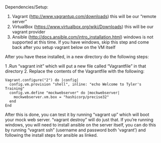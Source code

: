 Dependencies/Setup:

1. Vagrant (http://www.vagrantup.com/downloads) this will be our “remote server”
2. VirtualBox (https://www.virtualbox.org/wiki/Downloads) this will be our vagrant provider
3. Ansible (http://docs.ansible.com/intro_installation.html) windows is not supported at this time. If you have windows, skip this step and come back after you setup vagrant below on the VM itself

After you have these installed, in a new directory do the following steps:

1 .Run “vagrant init” which will put a new file called “Vagrantfile” in that directory
2. Replace the contents of the Vagrantfile with the following:

```
Vagrant.configure("2") do |config|
  config.vm.provision "shell", inline: "echo Welcome to Tyler's Training"
  config.vm.define "mockwebserver" do |mockwebserver|
    mockwebserver.vm.box = "hashicorp/precise32"
  end
End
```

After this is done, you can test it by running “vagrant up” which will boot your mock web server. “vagrant destroy” will do just that.  If you’re running windows, you will need to install ansible on the server itself, you can do this by running “vagrant ssh” (username and password both 'vagrant’) and following the install steps for ansible as linked.
